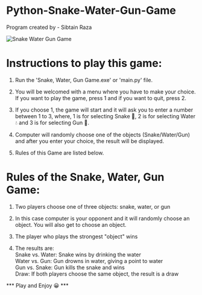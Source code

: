 # Python-Snake-Water-Gun-Game
Program created by - Sibtain Raza

![Snake Water Gun Game](https://github.com/user-attachments/assets/054d055f-11c8-4701-91d1-a1dc763a4ff6)

# Instructions to play this game:

1) Run the 'Snake, Water, Gun Game.exe' or 'main.py' file.

2) You will be welcomed with a menu where you have to make your choice. If you want to play the game, press 1 and if you want to quit, press 2.

3) If you choose 1, the game will start and it will ask you to enter a number between 1 to 3, where, 1 is for selecting Snake 🐍, 2 is for selecting Water 💧 and 3 is for selecting Gun 🔫.

4) Computer will randomly choose one of the objects (Snake/Water/Gun) and after you enter your choice, the result will be displayed.

5) Rules of this Game are listed below.


# Rules of the Snake, Water, Gun Game:

1) Two players choose one of three objects: snake, water, or gun

2) In this case computer is your opponent and it will randomly choose an object. You will also get to choose an object.

3) The player who plays the strongest "object" wins

4) The results are:
   <br>
    Snake vs. Water: Snake wins by drinking the water
   <br>
    Water vs. Gun: Gun drowns in water, giving a point to water
   <br>
    Gun vs. Snake: Gun kills the snake and wins
   <br>
    Draw: If both players choose the same object, the result is a draw

*** Play and Enjoy 😀 ***
